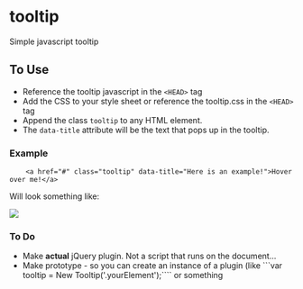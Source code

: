 tooltip
=======

Simple javascript tooltip

## To Use
* Reference the tooltip javascript in the ````<HEAD>```` tag
* Add the CSS to your style sheet or reference the tooltip.css in the ````<HEAD>```` tag
* Append the class ````tooltip```` to any HTML element. 
* The ````data-title```` attribute will be the text that pops up in the tooltip. 

### Example
``` 
	<a href="#" class="tooltip" data-title="Here is an example!">Hover over me!</a>
```
Will look something like:

![](https://raw.github.com/ben-spoon/tooltip/master/example.png)

### To Do
* Make **actual** jQuery plugin. Not a script that runs on the document...
* Make prototype - so you can create an instance of a plugin (like ```var tooltip = New Tooltip('.yourElement');```` or something
